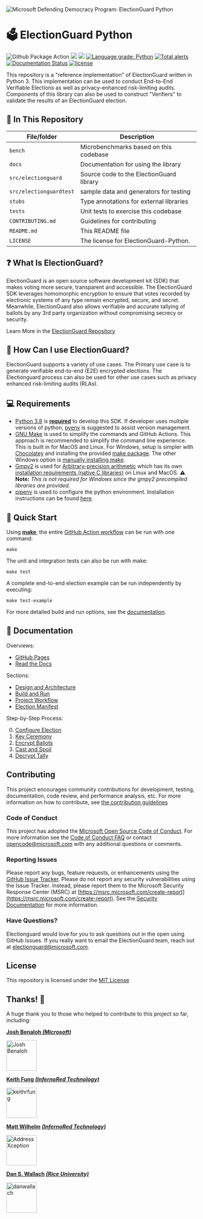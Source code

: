 ![Microsoft Defending Democracy Program: ElectionGuard Python][Banner Image]

# 🗳 ElectionGuard Python

![Github Package Action](https://github.com/microsoft/electionguard-python/workflows/Release%20Build/badge.svg) [![](https://img.shields.io/pypi/v/electionguard)](https://pypi.org/project/electionguard/) [![](https://img.shields.io/pypi/dm/electionguard)](https://pypi.org/project/electionguard/) [![Language grade: Python](https://img.shields.io/lgtm/grade/python/g/microsoft/electionguard-python.svg?logo=lgtm&logoWidth=18)](https://lgtm.com/projects/g/microsoft/electionguard-python/context:python) [![Total alerts](https://img.shields.io/lgtm/alerts/g/microsoft/electionguard-python.svg?logo=lgtm&logoWidth=18)](https://lgtm.com/projects/g/microsoft/electionguard-python/alerts/) [![Documentation Status](https://readthedocs.org/projects/electionguard-python/badge/?version=latest)](https://electionguard-python.readthedocs.io) [![license](https://img.shields.io/github/license/microsoft/electionguard)](https://github.com/microsoft/electionguard-python/blob/main/LICENSE)

This repository is a "reference implementation" of ElectionGuard written in Python 3. This implementation can be used to conduct End-to-End Verifiable Elections as well as privacy-enhanced risk-limiting audits.  Components of this library can also be used to construct "Verifiers" to validate the results of an ElectionGuard election.

## 📁 In This Repository

| File/folder             | Description                              |
| ----------------------- | ---------------------------------------- |
| `bench`                 | Microbenchmarks based on this codebase   |
| `docs`                  | Documentation for using the library      |
| `src/electionguard`     | Source code to the ElectionGuard library |
| `src/electionguardtest` | sample data and generators for testing   |
| `stubs`                 | Type annotations for external libraries  |
| `tests`                 | Unit tests to exercise this codebase     |
| `CONTRIBUTING.md`       | Guidelines for contributing              |
| `README.md`             | This README file                         |
| `LICENSE`               | The license for ElectionGuard-Python.    |

## ❓ What Is ElectionGuard?

ElectionGuard is an open source software development kit (SDK) that makes voting more secure, transparent and accessible. The ElectionGuard SDK leverages homomorphic encryption to ensure that votes recorded by electronic systems of any type remain encrypted, secure, and secret. Meanwhile, ElectionGuard also allows verifiable and accurate tallying of ballots by any 3rd party organization without compromising secrecy or security.

Learn More in the [ElectionGuard Repository](https://github.com/microsoft/electionguard)

## 🦸 How Can I use ElectionGuard?

ElectionGuard supports a variety of use cases.  The Primary use case is to generate verifiable end-to-end (E2E) encrypted elections.  The Electionguard process can also be used for other use cases such as privacy enhanced risk-limiting audits (RLAs).

## 💻 Requirements

- [Python 3.8](https://www.python.org/downloads/) is <ins>**required**</ins> to develop this SDK. If developer uses multiple versions of python, [pyenv](https://github.com/pyenv/pyenv) is suggested to assist version management.
- [GNU Make](https://www.gnu.org/software/make/manual/make.html) is used to simplify the commands and GitHub Actions. This approach is recommended to simplify the command line experience. This is built in for MacOS and Linux. For Windows, setup is simpler with [Chocolatey](https://chocolatey.org/install) and installing the provided [make package](https://chocolatey.org/packages/make). The other Windows option is [manually installing make](http://gnuwin32.sourceforge.net/packages/make.htm).
- [Gmpy2](https://gmpy2.readthedocs.io/en/latest/) is used for [Arbitrary-precision arithmetic](https://en.wikipedia.org/wiki/Arbitrary-precision_arithmetic) which
has its own [installation requirements (native C libraries)](https://gmpy2.readthedocs.io/en/latest/intro.html#installation) on Linux and MacOS.  **⚠️ Note:** _This is not required for Windows since the gmpy2 precompiled libraries are provided._
- [pipenv](https://github.com/pypa/pipenv) is used to configure the python environment. Installation instructions can be found [here](https://github.com/pypa/pipenv#installation).

## 🚀 Quick Start

Using [**make**](https://www.gnu.org/software/make/manual/make.html), the entire [GitHub Action workflow][Pull Request Workflow] can be run with one command: 

```
make
```

The unit and integration tests can also be run with make:

```
make test
```

A complete end-to-end election example can be run independently by executing:

```
make test-example
```

For more detailed build and run options, see the [documentation][Build and Run].

## 📄 Documentation

Overviews:

- [GitHub Pages](https://microsoft.github.io/electionguard-python/)
- [Read the Docs](https://electionguard-python.readthedocs.io/)

Sections:

- [Design and Architecture]
- [Build and Run]
- [Project Workflow]
- [Election Manifest]

Step-by-Step Process:

0. [Configure Election]
1. [Key Ceremony]
2. [Encrypt Ballots]
3. [Cast and Spoil]
4. [Decrypt Tally]

## Contributing

This project encourages community contributions for development, testing, documentation, code review, and performance analysis, etc.  For more information on how to contribute, see [the contribution guidelines][Contributing]

### Code of Conduct

This project has adopted the [Microsoft Open Source Code of Conduct](https://opensource.microsoft.com/codeofconduct/). For more information see the [Code of Conduct FAQ](https://opensource.microsoft.com/codeofconduct/faq/) or contact [opencode@microsoft.com](mailto:opencode@microsoft.com) with any additional questions or comments.

### Reporting Issues

Please report any bugs, feature requests, or enhancements using the [GitHub Issue Tracker](https://github.com/microsoft/electionguard-python/issues).  Please do not report any security vulnerabilities using the Issue Tracker.  Instead, please report them to the Microsoft Security Response Center (MSRC) at [https://msrc.microsoft.com/create-report](https://msrc.microsoft.com/create-report).  See the [Security Documentation][Security] for more information.

### Have Questions?

Electionguard would love for you to ask questions out in the open using GitHub Issues. If you really want to email the ElectionGuard team, reach out at electionguard@microsoft.com.

## License
This repository is licensed under the [MIT License]

## Thanks! 🎉
A huge thank you to those who helped to contribute to this project so far, including:

**[Josh Benaloh _(Microsoft)_](https://www.microsoft.com/en-us/research/people/benaloh/)**

<a href="https://www.microsoft.com/en-us/research/people/benaloh/"><img src="https://www.microsoft.com/en-us/research/wp-content/uploads/2016/09/avatar_user__1473484671-180x180.jpg" title="Josh Benaloh" width="80" height="80"></a> 

**[Keith Fung](https://github.com/keithrfung) [_(InfernoRed Technology)_](https://infernored.com/)**

<a href="https://github.com/keithrfung"><img src="https://avatars2.githubusercontent.com/u/10125297?v=4" title="keithrfung" width="80" height="80"></a>

**[Matt Wilhelm](https://github.com/AddressXception) [_(InfernoRed Technology)_](https://infernored.com/)**

<a href="https://github.com/AddressXception"><img src="https://avatars0.githubusercontent.com/u/6232853?s=460&u=8fec95386acad6109ad71a2aad2d097b607ebd6a&v=4" title="AddressXception" width="80" height="80"></a>

**[Dan S. Wallach](https://www.cs.rice.edu/~dwallach/) [_(Rice University)_](https://www.rice.edu/)**

<a href="https://www.cs.rice.edu/~dwallach/"><img src="https://avatars2.githubusercontent.com/u/743029?v=4" title="danwallach" width="80" height="80"></a>


<!-- Links -->
[Banner Image]: https://raw.githubusercontent.com/microsoft/electionguard-python/main/images/electionguard-banner.svg

[Pull Request Workflow]: https://github.com/microsoft/electionguard-python/blob/main/.github/workflows/pull_request.yml

[Contributing]: https://github.com/microsoft/electionguard-python/blob/main/CONTRIBUTING.md

[Security]:https://github.com/microsoft/electionguard-python/blob/main/SECURITY.md

[Design and Architecture]: https://github.com/microsoft/electionguard-python/blob/main/docs/Design_and_Architecture.md]

[Build and Run]: https://github.com/microsoft/electionguard-python/blob/main/docs/Build_and_Run.md

[Project Workflow]: https://github.com/microsoft/electionguard-python/blob/main/docs/Project_Workflow.md

[Election Manifest]: https://github.com/microsoft/electionguard-python/blob/main/docs/Election_Manifest.md

[Configure Election]: https://github.com/microsoft/electionguard-python/blob/main/docs/0_Configure_Election.md

[Key Ceremony]: https://github.com/microsoft/electionguard-python/blob/main/docs/1_Key_Ceremony.md

[Encrypt Ballots]: https://github.com/microsoft/electionguard-python/blob/main/docs/2_Encrypt_Ballots.md

[Cast and Spoil]: https://github.com/microsoft/electionguard-python/blob/main/docs/3_Cast_and_Spoil.md

[Decrypt Tally]: https://github.com/microsoft/electionguard-python/blob/main/docs/4_Decrypt_Tally.md

[MIT License]: https://github.com/microsoft/electionguard-python/blob/main/LICENSE
